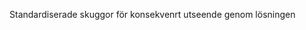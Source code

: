 Standardiserade skuggor för konsekvenrt utseende genom lösningen

```css {"cssvar": "../shadow.css"}
```
